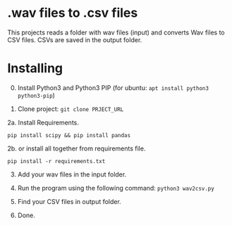# .wav files to .csv files 

This projects reads a folder with wav files (input) and converts Wav files to CSV files. CSVs are saved in the output folder.


# Installing

0. Install Python3 and Python3 PIP   (for ubuntu: `apt install python3 python3-pip`)

1. Clone project: ``` git clone PRJECT_URL ```

2a. Install Requirements.

``` pip install scipy && pip install pandas ```

2b. or install all together from requirements file.
 
```pip install -r requirements.txt```

3. Add your wav files in the input folder.

4. Run the program using the following command: ```python3 wav2csv.py```

5. Find your CSV files in output folder.

6. Done.







